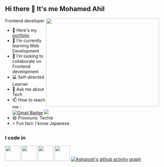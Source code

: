 ## Hi there 👋 It's me Mohamed Ahil

Frontend developer
<img align="right" width="370" height="290" src="https://i.pinimg.com/originals/47/f0/34/47f0342cec72b800463bf003eac1257e.gif">
- 🔭 Here's my [portfolio](https://mohamedahil1.github.io/my-portfolio/)                                                 
- 🌱 I’m currently learning Web Development
- 👯 I’m looking to collaborate on Frontend development
- 💻  Self-directed Learner
- 💬 Ask me about Tech
- 📫 How to reach me :
<br /> [![Gmail Badge](https://img.shields.io/badge/-smohamedahil-c14438?style=flat&logo=Gmail&logoColor=white&link=mailto:smohamedahil@gmail.com)](mailto:smohamedahil@gmail.com)
[<img src="https://img.shields.io/badge/LinkedIn-0077B5?style=for-the-badge&logo=linkedin&logoColor=white" />](https://linkedin.com/in/mohamed-ahil1)
- 😄 Pronouns: Techie
- ⚡ Fun fact: I know Japanese.

### I code in
 <img height="50" width="50" src="https://img.icons8.com/color/48/000000/html-5.png" /> <img height="50" width="50" src="https://img.icons8.com/color/48/000000/css3.png" /> <img height="50" width="50" src="https://img.icons8.com/color/48/000000/bootstrap.png" />
<img height="50" width="50" src="https://img.icons8.com/color/48/000000/javascript.png"/>
[![Ashutosh's github activity graph](https://github-readme-activity-graph.vercel.app/graph?username=mohamedahil1&bg_color=000000&color=ffffff&line=00d624&point=ffffff&area=true&hide_border=true)](https://github.com/ashutosh00710/github-readme-activity-graph)
